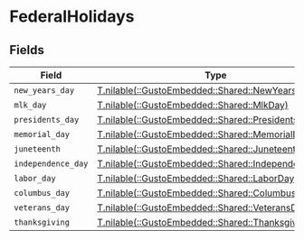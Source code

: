 # FederalHolidays


## Fields

| Field                                                                                         | Type                                                                                          | Required                                                                                      | Description                                                                                   |
| --------------------------------------------------------------------------------------------- | --------------------------------------------------------------------------------------------- | --------------------------------------------------------------------------------------------- | --------------------------------------------------------------------------------------------- |
| `new_years_day`                                                                               | [T.nilable(::GustoEmbedded::Shared::NewYearsDay)](../../models/shared/newyearsday.md)         | :heavy_minus_sign:                                                                            | N/A                                                                                           |
| `mlk_day`                                                                                     | [T.nilable(::GustoEmbedded::Shared::MlkDay)](../../models/shared/mlkday.md)                   | :heavy_minus_sign:                                                                            | N/A                                                                                           |
| `presidents_day`                                                                              | [T.nilable(::GustoEmbedded::Shared::PresidentsDay)](../../models/shared/presidentsday.md)     | :heavy_minus_sign:                                                                            | N/A                                                                                           |
| `memorial_day`                                                                                | [T.nilable(::GustoEmbedded::Shared::MemorialDay)](../../models/shared/memorialday.md)         | :heavy_minus_sign:                                                                            | N/A                                                                                           |
| `juneteenth`                                                                                  | [T.nilable(::GustoEmbedded::Shared::Juneteenth)](../../models/shared/juneteenth.md)           | :heavy_minus_sign:                                                                            | N/A                                                                                           |
| `independence_day`                                                                            | [T.nilable(::GustoEmbedded::Shared::IndependenceDay)](../../models/shared/independenceday.md) | :heavy_minus_sign:                                                                            | N/A                                                                                           |
| `labor_day`                                                                                   | [T.nilable(::GustoEmbedded::Shared::LaborDay)](../../models/shared/laborday.md)               | :heavy_minus_sign:                                                                            | N/A                                                                                           |
| `columbus_day`                                                                                | [T.nilable(::GustoEmbedded::Shared::ColumbusDay)](../../models/shared/columbusday.md)         | :heavy_minus_sign:                                                                            | N/A                                                                                           |
| `veterans_day`                                                                                | [T.nilable(::GustoEmbedded::Shared::VeteransDay)](../../models/shared/veteransday.md)         | :heavy_minus_sign:                                                                            | N/A                                                                                           |
| `thanksgiving`                                                                                | [T.nilable(::GustoEmbedded::Shared::Thanksgiving)](../../models/shared/thanksgiving.md)       | :heavy_minus_sign:                                                                            | N/A                                                                                           |